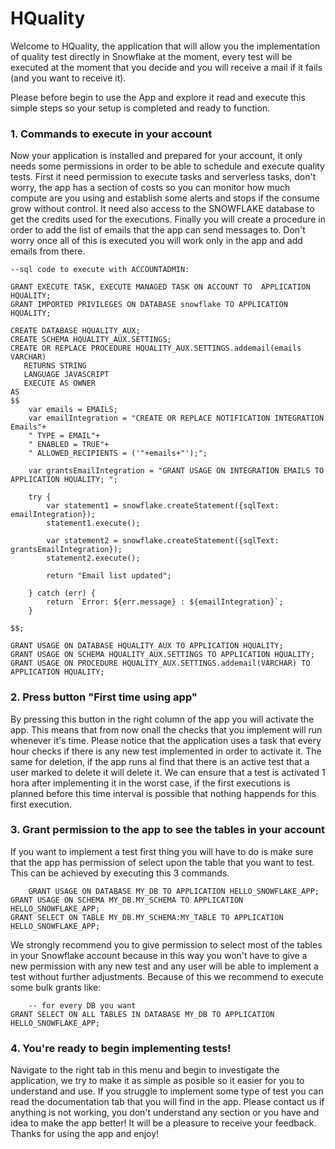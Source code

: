 # HQuality

Welcome to HQuality, the application that will allow you the implementation of quality test directly in Snowflake at the moment, every test will be executed at the moment that you decide and you will receive a mail if it fails (and you want to receive it). 

Please before begin to use the App and explore it read and execute this simple steps so your setup is completed and ready to function.

### 1. Commands to execute in your account

Now your application is installed and prepared for your account, it only needs some permissions in order to be able to schedule and execute quality tests. First it need permission to execute tasks and serverless tasks, don't worry, the app has a section of costs so you can monitor how much compute are you using and establish some alerts and stops if the consume grow without control. It need also access to the SNOWFLAKE database to get the credits used for the executions.
Finally you will create a procedure in order to add the list of emails that the app can send messages to. Don't worry once all of this is executed you will work only in the app and add emails from there.

    --sql code to execute with ACCOUNTADMIN:
    
    GRANT EXECUTE TASK, EXECUTE MANAGED TASK ON ACCOUNT TO  APPLICATION HQUALITY;
    GRANT IMPORTED PRIVILEGES ON DATABASE snowflake TO APPLICATION HQUALITY;

    CREATE DATABASE HQUALITY_AUX;
    CREATE SCHEMA HQUALITY_AUX.SETTINGS;
    CREATE OR REPLACE PROCEDURE HQUALITY_AUX.SETTINGS.addemail(emails VARCHAR)
       RETURNS STRING
       LANGUAGE JAVASCRIPT
       EXECUTE AS OWNER
    AS
    $$
        var emails = EMAILS;
        var emailIntegration = "CREATE OR REPLACE NOTIFICATION INTEGRATION Emails"+
        " TYPE = EMAIL"+
        " ENABLED = TRUE"+ 
        " ALLOWED_RECIPIENTS = ('"+emails+"');";

        var grantsEmailIntegration = "GRANT USAGE ON INTEGRATION EMAILS TO APPLICATION HQUALITY; ";

        try {
            var statement1 = snowflake.createStatement({sqlText: emailIntegration});
            statement1.execute();

            var statement2 = snowflake.createStatement({sqlText: grantsEmailIntegration});
            statement2.execute();

            return "Email list updated";

        } catch (err) {
            return `Error: ${err.message} : ${emailIntegration}`;
        }

    $$;

    GRANT USAGE ON DATABASE HQUALITY_AUX TO APPLICATION HQUALITY;
    GRANT USAGE ON SCHEMA HQUALITY_AUX.SETTINGS TO APPLICATION HQUALITY;
    GRANT USAGE ON PROCEDURE HQUALITY_AUX.SETTINGS.addemail(VARCHAR) TO APPLICATION HQUALITY;

### 2. Press button "First time using app"

By pressing this button in the right column of the app you will activate the app. This means that from now onall the checks that you implement will run whenever it's time. Please notice that the application uses a task that every hour checks if there is any new test implemented in order to activate it. The same for deletion, if the app runs al find that there is an active test that a user marked to delete it will delete it. We can ensure that a test is activated 1 hora after implementing it in the worst case, if the first executions is planned before this time interval is possible that nothing happends for this first execution. 

### 3. Grant permission to the app to see the tables in your account

If you want to implement a test first thing you will have to do is make sure that the app has permission of select upon the table that you want to test. This can be achieved by executing this 3 commands.

        GRANT USAGE ON DATABASE MY_DB TO APPLICATION HELLO_SNOWFLAKE_APP;
    GRANT USAGE ON SCHEMA MY_DB.MY_SCHEMA TO APPLICATION HELLO_SNOWFLAKE_APP;
    GRANT SELECT ON TABLE MY_DB.MY_SCHEMA:MY_TABLE TO APPLICATION HELLO_SNOWFLAKE_APP;
    
We strongly recommend you to give permission to select most of the tables in your Snowflake account because in this way you won't have to give a new permission with any new test and any user will be able to implement a test without further adjustments. Because of this we recommend to execute some bulk grants like:

        -- for every DB you want 
    GRANT SELECT ON ALL TABLES IN DATABASE MY_DB TO APPLICATION HELLO_SNOWFLAKE_APP; 




### 4. You're ready to begin implementing tests!

Navigate to the right tab in this menu and begin to investigate the application, we try to make it as simple as posible so it easier for you to understand and use. If you struggle to implement some type of test you can read the documentation tab that you will find in the app. Please contact us if anything is not working, you don't understand any section or you have and idea to make the app better! It will be a pleasure to receive your feedback. Thanks for using the app and enjoy!